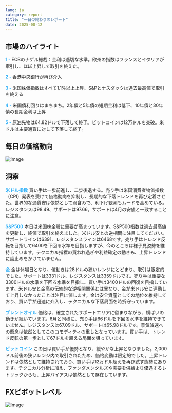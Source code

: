 ```yaml
---
lang: ja
category: report
title: "一日の終わりのレポート"
date: 2025-08-12
---
```



<h2>市場のハイライト</h2>
<strong style="color: #2caef7;">1 - </strong> ECBのナゲル総裁：金利は適切な水準。欧州の指数はフランスとイタリアが牽引し、ほぼ上昇して取引を終えた。

<strong style="color: #2caef7;">2 - </strong> 香港中央銀行が再び介入

<strong style="color: #2caef7;">3 - </strong> 米国株価指数はすべて1.1%以上上昇、S&Pとナスダックは過去最高値で取引を終える

<strong style="color: #2caef7;">4 - </strong> 米国債利回りはまちまち。2年債と5年債の短期金利は低下、10年債と30年債の長期金利は上昇

<strong style="color: #2caef7;">5 - </strong> 原油先物は64.82ドルで下落して終了。ビットコインは12万ドルを突破。米ドルは主要通貨に対して下落して終了。



<h2>毎日の価格動向</h2>
<img src="https://markleighedu.github.io/img/Aug-2025/12-Aug-2025/price.jpg" alt="Image"/>

<h2>洞察</h2>
<strong style="color: #2caef7;">米ドル指数</strong> 買い手は一歩前進し、二歩後退する。売り手は米国消費者物価指数（CPI）発表を受けて価格動向を抑制し、長期的な下落トレンドを再び定着させた。世界的な通貨安は依然として弱含みで、利下げ観測もムードを高めている。レジスタンスは98.49、サポートは97.66。サポートは4月の安値と一致することに注意。

<strong style="color: #2caef7;">S&P500</strong> 本日は米国株全般に需要が高まっています。S&P500指数は過去最高値を更新し、終値で取引を終えました。米ドル安との逆相関に注目してください。サポートラインは6391、レジスタンスラインは6468です。売り手はトレンド反転を目指して6400を下回る水準を目指しますが、今のところは様子見姿勢を維持しています。テクニカル指標の買われ過ぎや利益確定の動きも、上昇トレンドに歯止めをかけていません。

<strong style="color: #2caef7;">金</strong> 金は休場日となり、値動きは28ドルの狭いレンジにとどまり、取引は限定的でした。サポートは3331ドル、レジスタンスは3359ドルです。売り手は重要な3300ドルの水準を下回る水準を目指し、買い手は3400ドルの回復を目指しています。米ドル安と金高の伝統的な逆相関関係とは異なり、金が米ドル安に連動して上昇しなかったことは注目に値します。金は安全資産としての地位を維持しており、買い手が迅速に介入し、テクニカルな下落局面を時折守っています。

<strong style="color: #2caef7;">ブレントオイル</strong> 価格は、確立されたサポートエリアに留まりながら、横ばいの動きが続いています。6月と同様に、売り手は66ドルを下回る水準を維持できていません。レジスタンスは67.09ドル、サポートは65.98ドルです。景気減速への懸念は依然としてこのコモディティの重しとなっています。買い手は、トレンド反転の第一歩として67ドルを超える局面を狙っています。

<strong style="color: #2caef7;">ビットコイン</strong> この日は買い手が優勢となり、緩やかな上昇となりました。2,000ドル前後の狭いレンジ内で取引されたため、価格変動は限定的でした。上昇トレンドは依然として維持されており、買い手は12万ドル超えを再び試す態勢にあります。テクニカル分析に加え、ファンダメンタルズや需要を供給より優遇するレトリックからも、上昇バイアスは依然として存在しています。



<h2>FXピボットレベル</h2>
<img src="https://markleighedu.github.io/img/Aug-2025/12-Aug-2025/pivot.jpg" alt="Image"/>
